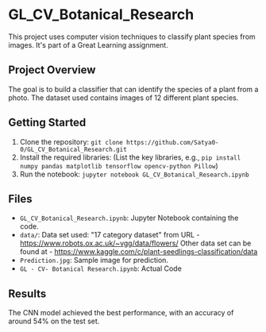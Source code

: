 # GL_CV_Botanical_Research

This project uses computer vision techniques to classify plant species from images.  It's part of a Great Learning assignment.

## Project Overview

The goal is to build a classifier that can identify the species of a plant from a photo.  The dataset used contains images of 12 different plant species.

## Getting Started

1. Clone the repository: `git clone https://github.com/Satya0-0/GL_CV_Botanical_Research.git`
2. Install the required libraries:  (List the key libraries, e.g., `pip install numpy pandas matplotlib tensorflow opencv-python Pillow`)
3. Run the notebook: `jupyter notebook GL_CV_Botanical_Research.ipynb`

## Files

*   `GL_CV_Botanical_Research.ipynb`: Jupyter Notebook containing the code.
*   `data/`: Data set used: "17 category dataset" from URL - https://www.robots.ox.ac.uk/~vgg/data/flowers/
              Other data set can be found at - https://www.kaggle.com/c/plant-seedlings-classification/data
*   `Prediction.jpg`: Sample image for prediction.
*   `GL - CV- Botanical Research.ipynb`: Actual Code

## Results

The CNN model achieved the best performance, with an accuracy of around 54% on the test set.
